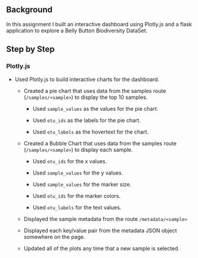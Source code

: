 ﻿## Background

In this assignment I built an interactive dashboard using Plotly.js and a flask application to explore a Belly Button Biodiversity DataSet.

## Step by Step

### Plotly.js
* Used Plotly.js to build interactive charts for the dashboard.

    * Created a pie chart that uses data from the samples route (`/samples/<sample>`) to display the top 10 samples.

        * Used `sample_values` as the values for the pie chart.

        * Used `otu_ids` as the labels for the pie chart.

        * Used `otu_labels` as the hovertext for the chart.

    * Created a Bubble Chart that uses data from the samples route (`/samples/<sample>`) to display each sample.

        * Used `otu_ids` for the x values.

        * Used `sample_values` for the y values.

        * Used `sample_values` for the marker size.

        * Used `otu_ids` for the marker colors.

        * Used `otu_labels` for the text values.

    * Displayed the sample metadata from the route `/metadata/<sample>`

    * Displayed each key/value pair from the metadata JSON object somewhere on the page.

    * Updated all of the plots any time that a new sample is selected.